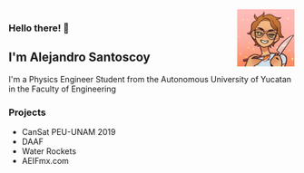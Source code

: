 <img src="https://github.com/Santocoyo/santocoyo/blob/master/images/AlexKawaii.jpeg" width="20%" align="right">

### Hello there! 👋 

## I'm Alejandro Santoscoy

I'm a Physics Engineer Student from the Autonomous University of Yucatan in the Faculty of Engineering

### Projects

- CanSat PEU-UNAM 2019
- DAAF
- Water Rockets
- AEIFmx.com


<!--
**Santocoyo/santocoyo** is a ✨ _special_ ✨ repository because its `README.md` (this file) appears on your GitHub profile.

Here are some ideas to get you started:

- 🔭 I’m currently working on ...
- 🌱 I’m currently learning ...
- 👯 I’m looking to collaborate on ...
- 🤔 I’m looking for help with ...
- 💬 Ask me about ...
- 📫 How to reach me: ...
- 😄 Pronouns: ...
- ⚡ Fun fact: ...
-->
